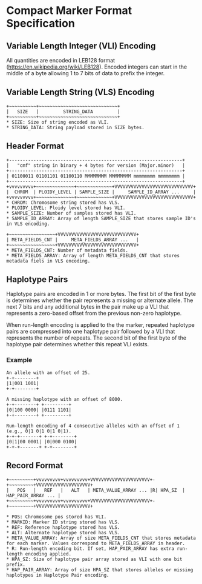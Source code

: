 # Compact Marker Format Specification

## Variable Length Integer (VLI) Encoding
All quantities are encoded in LEB128 format (https://en.wikipedia.org/wiki/LEB128). Encoded integers can start in the middle of a byte allowing 1 to 7 bits of data to prefix the integer.

## Variable Length String (VLS) Encoding
```
+~~~~~~~~~~+~~~~~~~~~~~~~~~~~~~~~~~~~~~~~+
|   SIZE   |         STRING_DATA         |
+~~~~~~~~~~+~~~~~~~~~~~~~~~~~~~~~~~~~~~~~+
* SIZE: Size of string encoded as VLI.
* STRING_DATA: String payload stored in SIZE bytes.
```


## Header Format
```
+----------------------------------------------------------------+
|   "cmf" string in binary + 4 bytes for version (Major.minor)   |
+----------------------------------------------------------------+
| 01100011 01101101 01100110 MMMMMMMM MMMMMMMM mmmmmmmm mmmmmmmm |
+----------------------------------------------------------------+
+vvvvvvvvv+~~~~~~~~~~~~~~+~~~~~~~~~~~~~+VVVVVVVVVVVVVVVVVVVVVVVVVVVVV+
|  CHROM  | PLOIDY_LEVEL | SAMPLE_SIZE |     SAMPLE_ID_ARRAY ...     |
+vvvvvvvvv+~~~~~~~~~~~~~~+~~~~~~~~~~~~~+VVVVVVVVVVVVVVVVVVVVVVVVVVVVV+
* CHROM: Chromosome string stored has VLS.
* PLOIDY_LEVEL: Ploidy level stored has VLI.
* SAMPLE_SIZE: Number of samples stored has VLI.
* SAMPLE_ID_ARRAY: Array of length SAMPLE_SIZE that stores sample ID's in VLS encoding.

+~~~~~~~~~~~~~~~~~+VVVVVVVVVVVVVVVVVVVVVVVVVVVVV+
| META_FIELDS_CNT |     META_FIELDS_ARRAY ...   |
+~~~~~~~~~~~~~~~~~+VVVVVVVVVVVVVVVVVVVVVVVVVVVVV+
* META_FIELDS_CNT: Number of metadata fields.
* META_FIELDS_ARRAY: Array of length META_FIELDS_CNT that stores metadata fiels in VLS encoding.

```

## Haplotype Pairs
Haplotype pairs are encoded in 1 or more bytes. The first bit of the first byte is determines whether the pair represents a missing or alternate allele. The next 7 bits and any additional bytes in the pair make up a VLI that represents a zero-based offset from the previous non-zero haplotype. 

When run-length encoding is applied to the the marker, repeated haplotype pairs are compressed into one haplotype pair followed by a VLI that represents the number of repeats. The second bit of the first byte of the haplotype pair determines whether this repeat VLI exists.

### Example
```
An allele with an offset of 25.
+-+--------+
|1|001 1001|
+-+--------+

A missing haplotype with an offset of 8000.
+-+--------+ +---------+
|0|100 0000| |0111 1101|
+-+--------+ +---------+

Run-length encoding of 4 consecutive alleles with an offset of 1 (e.g., 0|1 0|1 0|1 0|1).
+-+-+-------+ +-+--------+
|0|1|00 0001| |0|000 0100|
+-+-+-------+ +-+--------+
```

## Record Format
```
+~~~~~~~~~+vvvvvvvvv+vvvvvvvvv+VVVVVVVVVVVVVVVVVVVVVV+-+~~~~~~~~~+VVVVVVVVVVVVVVVVVVVV+
|   POS   |   REF   |   ALT   | META_VALUE_ARRAY ... |R| HPA_SZ  | HAP_PAIR_ARRAY ... |
+~~~~~~~~~+vvvvvvvvv+vvvvvvvvv+VVVVVVVVVVVVVVVVVVVVVV+-+~~~~~~~~~+VVVVVVVVVVVVVVVVVVVV+

* POS: Chromosome pos stored has VLI.
* MARKID: Marker ID string stored has VLS.
* REF: Reference haplotype stored has VLS.
* ALT: Alternate haplotype stored has VLS.
* META_VALUE_ARRAY: Array of size META_FIELDS_CNT that stores metadata for each marker. Values correspond to META_FIELDS_ARRAY in header.
* R: Run-length encoding bit. If set, HAP_PAIR_ARRAY has extra run-length encoding applied.
* HPA_SZ: Size of haplotype pair array stored as VLI with one bit prefix.
* HAP_PAIR_ARRAY: Array of size HPA_SZ that stores alleles or missing haplotypes in Haplotype Pair encoding.

```